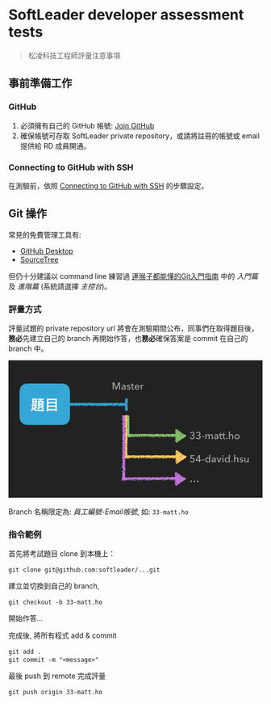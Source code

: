# SoftLeader developer assessment tests

> 松凌科技工程師評量注意事項

## 事前準備工作

### GitHub

1. 必須擁有自己的 GitHub 帳號: [Join GitHub](https://github.com/join)
2. 確保帳號可存取 SoftLeader private repository，或請將註冊的帳號或 email 提供給 RD 成員開通。

### Connecting to GitHub with SSH

在測驗前，依照 [Connecting to GitHub with SSH](https://help.github.com/articles/connecting-to-github-with-ssh/) 的步驟設定。

## Git 操作

常見的免費管理工具有:

- [GitHub Desktop](https://desktop.github.com/)
- [SourceTree](https://www.sourcetreeapp.com/)

但仍十分建議以 command line 練習過 [連猴子都能懂的Git入門指南](https://backlogtool.com/git-guide/tw/) 中的 *入門篇* 及 *進階篇* (系統請選擇 *主控台*)。

### 評量方式

評量試題的 private repository url 將會在測驗期間公布，同事們在取得題目後，**務必**先建立自己的 branch 再開始作答，也**務必**確保答案是 commit 在自己的 branch 中。

![](branches.png)

Branch 名稱限定為: *員工編號*-*Email帳號*, 如: `33-matt.ho`

### 指令範例

首先將考試題目 clone 到本機上：

```
git clone git@github.com:softleader/...git
```

建立並切換到自己的 branch, 

```
git checkout -b 33-matt.ho
```

開始作答...

完成後, 將所有程式 add & commit

```
git add .
git commit -m "<message>"
```

最後 push 到 remote 完成評量

```
git push origin 33-matt.ho
```
